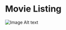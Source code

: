 # Movie Listing

![Image Alt text](https://firebasestorage.googleapis.com/v0/b/my-panel-17e33.appspot.com/o/github-img%2FCover.jpg?alt=media&token=d8e83d61-d8fd-48cd-88e0-8623314e8647)

